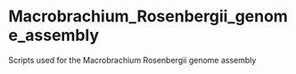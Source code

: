 # Macrobrachium_Rosenbergii_genome_assembly
Scripts used for the Macrobrachium Rosenbergii genome assembly

